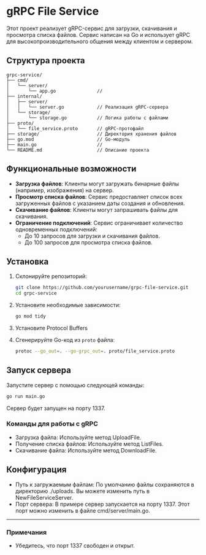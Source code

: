 # gRPC File Service

Этот проект реализует gRPC-сервис для загрузки, скачивания и просмотра списка файлов. Сервис написан на Go и использует gRPC для высокопроизводительного общения между клиентом и сервером.

## Структура проекта

```plaintext
grpc-service/
├── cmd/
│   └── server/
│       └── app.go               // 
├── internal/
│   ├── server/
│   │   └── server.go            // Реализация gRPC-сервера
│   └── storage/
│       └── storage.go           // Логика работы с файлами
├── proto/
│   └── file_service.proto       // gRPC-протофайл
├── storage/                     // Директория хранения файлов
├── go.mod                       // Go-модуль
├── main.go                      // 
└── README.md                    // Описание проекта
```

## Функциональные возможности

- **Загрузка файлов**: Клиенты могут загружать бинарные файлы (например, изображения) на сервер.
- **Просмотр списка файлов**: Сервис предоставляет список всех загруженных файлов с указанием даты создания и обновления.
- **Скачивание файлов**: Клиенты могут запрашивать файлы для скачивания.
- **Ограничение подключений**: Сервис ограничивает количество одновременных подключений:
    - До 10 запросов для загрузки и скачивания файлов.
    - До 100 запросов для просмотра списка файлов.

## Установка

1. Склонируйте репозиторий:

    ```bash
    git clone https://github.com/yourusername/grpc-file-service.git
    cd grpc-service
    ```

2. Установите необходимые зависимости:

    ```bash
    go mod tidy
    ```

3. Установите Protocol Buffers

4. Сгенерируйте Go-код из `proto` файла:

    ```bash
    protoc --go_out=. --go-grpc_out=. proto/file_service.proto
    ```

## Запуск сервера

Запустите сервер с помощью следующей команды:

```bash
go run main.go
```

Сервер будет запущен на порту 1337.

### Команды для работы с gRPC

- Загрузка файла: Используйте метод UploadFile.
- Получение списка файлов: Используйте метод ListFiles.
- Скачивание файла: Используйте метод DownloadFile.

## Конфигурация

- Путь к загружаемым файлам: По умолчанию файлы сохраняются в директорию ./uploads. Вы можете изменить путь в NewFileServiceServer.
- Порт сервера: В примере сервер запускается на порту 1337. Этот порт можно изменить в файле cmd/server/main.go.

---

### Примечания

- Убедитесь, что порт 1337 свободен и открыт.